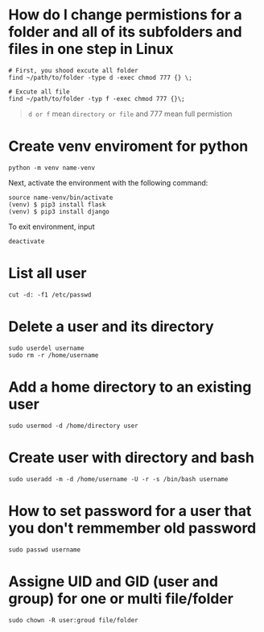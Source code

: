 # How do I change permistions for a folder and all of its subfolders and files in one step in Linux
```
# First, you shood excute all folder
find ~/path/to/folder -type d -exec chmod 777 {} \;

# Excute all file
find ~/path/to/folder -typ f -exec chmod 777 {}\;
```
> `d or f` mean `directory or file` and 777 mean full permistion

# Create venv enviroment for python
```
python -m venv name-venv
```
Next, activate the environment with the following command:
```
source name-venv/bin/activate
(venv) $ pip3 install flask
(venv) $ pip3 install django
```
To exit environment, input
```
deactivate
```
# List all user
```
cut -d: -f1 /etc/passwd
```
# Delete a user and its directory
```
sudo userdel username
sudo rm -r /home/username
```
# Add a home directory to an existing user
```
sudo usermod -d /home/directory user
```
# Create user with directory and bash
```
sudo useradd -m -d /home/username -U -r -s /bin/bash username
```
# How to set password for a user that you don't remmember old password
```
sudo passwd username
```
# Assigne UID and GID (user and group) for one or multi file/folder
```
sudo chown -R user:groud file/folder
```
